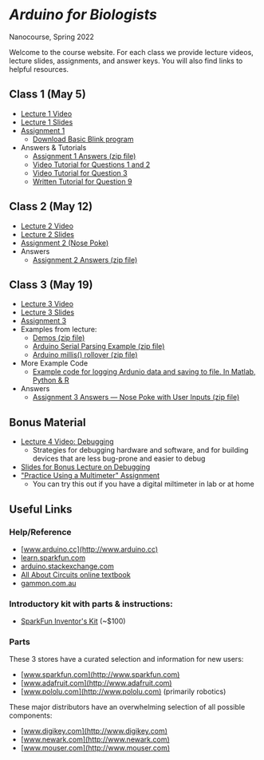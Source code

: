 # *Arduino for Biologists*
Nanocourse, Spring 2022

Welcome to the course website. For each class we provide lecture videos, lecture slides, assignments, and answer keys. You will also find links to helpful resources.

## Class 1 (May 5)
- [Lecture 1 Video](https://www.youtube.com/watch?v=NYQ_q1zXu3o&list=PLuZA7lxOrKUffeByFZd4OBKs_K7xEsmox&index=2&t=0s)
- [Lecture 1 Slides](Class%201%20Introduction/Arduino%20Nanocourse%20Day%201%20-%20Fall%202018.pdf?raw=true)
- [Assignment 1](Class%201%20Introduction/Nanocourse%20Project%20Day%201.pdf?raw=true)
  - [Download Basic Blink program](Class%201%20Introduction/Basic_Blink.zip?raw=true)
- Answers & Tutorials
  - [Assignment 1 Answers (zip file)](Class%201%20Introduction/Assignment%201%20Answers.zip?raw=true)
  - [Video Tutorial for Questions 1 and 2](https://www.youtube.com/watch?v=65ZSUOBDW9Q&feature=youtu.be)
  - [Video Tutorial for Question 3](https://www.youtube.com/watch?v=XdmwtngDCoY)
  - [Written Tutorial for Question 9](Class%201%20Introduction/Q9ReactionTime.zip?raw=true)

## Class 2 (May 12)
- [Lecture 2 Video](https://www.youtube.com/watch?v=Jh5kKC_8vZ4&list=PLuZA7lxOrKUffeByFZd4OBKs_K7xEsmox&index=2)
- [Lecture 2 Slides](Class%202%20Electronics/Arduino%20Nanocourse%20Day%202%20-%20Fall%202018%20Slides%20Final.pdf?raw=true)
- [Assignment 2 (Nose Poke)](Class%202%20Electronics/Project%202%20-%20Nose%20Poke%20-%20v2.pdf?raw=true)
- Answers
  - [Assignment 2 Answers (zip file)](Class%202%20Electronics/Assignment2_Answer.zip?raw=true)

## Class 3 (May 19)
- [Lecture 3 Video](https://www.youtube.com/watch?v=pOjbI4eo-tU&list=PLuZA7lxOrKUffeByFZd4OBKs_K7xEsmox&index=3)
- [Lecture 3 Slides](Class%203%20Software/Arduino%20Nanocourse%20Day%203%20-%20Software.pdf?raw=true)
- [Assignment 3](Class%203%20Software/Project%203%20-%20Behavior%20box%20contd.pdf?raw=true)
- Examples from lecture:
  - [Demos (zip file)](Class%203%20Software/arduino_course_fall18_class3.zip?raw=true)
  - [Arduino Serial Parsing Example (zip file)](Class%203%20Software/simple_serial_parsing.zip?raw=true)
  - [Arduino millis() rollover (zip file)](Class%203%20Software/arduino_uno_millis_rollover.zip?raw=true)
- More Example Code
  - [Example code for logging Ardunio data and saving to file. In Matlab, Python & R](Class%203%20Software/ArduinoDataLogging.zip?raw=true)
- Answers
  - [Assignment 3 Answers — Nose Poke with User Inputs (zip file)](Class%203%20Software/NosePokeWithUserInputs_Answer.zip?raw=true)

## Bonus Material
- [Lecture 4 Video: Debugging](https://www.youtube.com/watch?v=PTZ-si0-VJM&list=PLuZA7lxOrKUffeByFZd4OBKs_K7xEsmox&index=4) 
  - Strategies for debugging hardware and software, and for building devices that are less bug-prone and easier to debug
- [Slides for Bonus Lecture on Debugging](Class%204%20Debugging/Class%204%20-%20Debugging.pdf?raw=true)
- ["Practice Using a Multimeter" Assignment](Class%204%20Debugging/DMM%20Assignment.pdf?raw=true) 
  - You can try this out if you have a digital miltimeter in lab or at home



## Useful Links


### Help/Reference
- [www.arduino.cc](http://www.arduino.cc)
- [learn.sparkfun.com](http://learn.sparkfun.com)
- [arduino.stackexchange.com](http://arduino.stackexchange.com/)
- [All About Circuits online textbook](http://www.allaboutcircuits.com/textbook)
- [gammon.com.au](http://gammon.com.au/forum/bbshowpost.php?bbtopic_id=123)

### Introductory kit with parts & instructions:
- [SparkFun Inventor's Kit](https://www.sparkfun.com/products/15631) \(~$100\)

### Parts
These 3 stores have a curated selection and information for new users:
- [www.sparkfun.com](http://www.sparkfun.com)
- [www.adafruit.com](http://www.adafruit.com)
- [www.pololu.com](http://www.pololu.com)  \(primarily robotics\)

These major distributors have an overwhelming selection of all possible components:
- [www.digikey.com](http://www.digikey.com)
- [www.newark.com](http://www.newark.com)
- [www.mouser.com](http://www.mouser.com)
